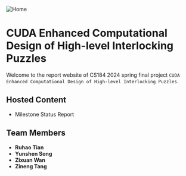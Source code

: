 ![Home](https://raw.githubusercontent.com/Linsanity81/High-LevelPuzzle/main/doc/teaser.png)

# CUDA Enhanced Computational Design of High-level Interlocking Puzzles

Welcome to the report website of CS184 2024 spring final project `CUDA Enhanced Computational Design of High-level Interlocking Puzzles`.

## Hosted Content
- Milestone Status Report

## Team Members

* **Ruhao Tian**
* **Yunshen Song**
* **Zixuan Wan**
* **Zineng Tang**
